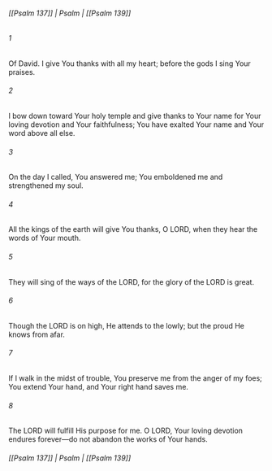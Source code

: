 ###### [[Psalm 137]] | Psalm | [[Psalm 139]]

###### 1
Of David. I give You thanks with all my heart; before the gods I sing Your praises.
###### 2
I bow down toward Your holy temple and give thanks to Your name for Your loving devotion and Your faithfulness; You have exalted Your name and Your word above all else.
###### 3
On the day I called, You answered me; You emboldened me and strengthened my soul.
###### 4
All the kings of the earth will give You thanks, O LORD, when they hear the words of Your mouth.
###### 5
They will sing of the ways of the LORD, for the glory of the LORD is great.
###### 6
Though the LORD is on high, He attends to the lowly; but the proud He knows from afar.
###### 7
If I walk in the midst of trouble, You preserve me from the anger of my foes; You extend Your hand, and Your right hand saves me.
###### 8
The LORD will fulfill His purpose for me. O LORD, Your loving devotion endures forever—do not abandon the works of Your hands.

###### [[Psalm 137]] | Psalm | [[Psalm 139]]

